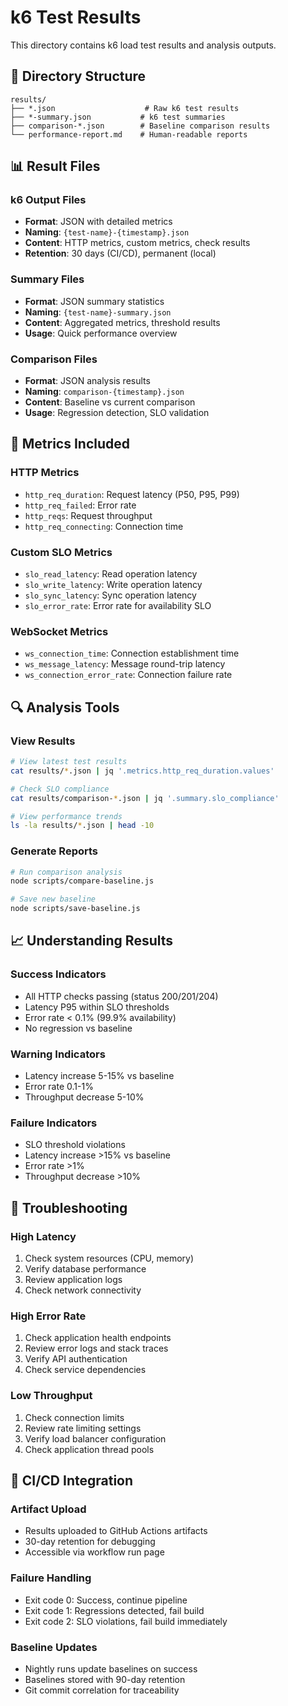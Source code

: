 # k6 Test Results

This directory contains k6 load test results and analysis outputs.

## 📁 Directory Structure

```
results/
├── *.json                    # Raw k6 test results
├── *-summary.json           # k6 test summaries  
├── comparison-*.json        # Baseline comparison results
└── performance-report.md    # Human-readable reports
```

## 📊 Result Files

### k6 Output Files
- **Format**: JSON with detailed metrics
- **Naming**: `{test-name}-{timestamp}.json`
- **Content**: HTTP metrics, custom metrics, check results
- **Retention**: 30 days (CI/CD), permanent (local)

### Summary Files
- **Format**: JSON summary statistics
- **Naming**: `{test-name}-summary.json`
- **Content**: Aggregated metrics, threshold results
- **Usage**: Quick performance overview

### Comparison Files
- **Format**: JSON analysis results
- **Naming**: `comparison-{timestamp}.json`
- **Content**: Baseline vs current comparison
- **Usage**: Regression detection, SLO validation

## 🎯 Metrics Included

### HTTP Metrics
- `http_req_duration`: Request latency (P50, P95, P99)
- `http_req_failed`: Error rate
- `http_reqs`: Request throughput
- `http_req_connecting`: Connection time

### Custom SLO Metrics
- `slo_read_latency`: Read operation latency
- `slo_write_latency`: Write operation latency
- `slo_sync_latency`: Sync operation latency
- `slo_error_rate`: Error rate for availability SLO

### WebSocket Metrics
- `ws_connection_time`: Connection establishment time
- `ws_message_latency`: Message round-trip latency
- `ws_connection_error_rate`: Connection failure rate

## 🔍 Analysis Tools

### View Results
```bash
# View latest test results
cat results/*.json | jq '.metrics.http_req_duration.values'

# Check SLO compliance  
cat results/comparison-*.json | jq '.summary.slo_compliance'

# View performance trends
ls -la results/*.json | head -10
```

### Generate Reports
```bash
# Run comparison analysis
node scripts/compare-baseline.js

# Save new baseline
node scripts/save-baseline.js
```

## 📈 Understanding Results

### Success Indicators
- All HTTP checks passing (status 200/201/204)
- Latency P95 within SLO thresholds
- Error rate < 0.1% (99.9% availability)
- No regression vs baseline

### Warning Indicators  
- Latency increase 5-15% vs baseline
- Error rate 0.1-1%
- Throughput decrease 5-10%

### Failure Indicators
- SLO threshold violations
- Latency increase >15% vs baseline  
- Error rate >1%
- Throughput decrease >10%

## 🚨 Troubleshooting

### High Latency
1. Check system resources (CPU, memory)
2. Verify database performance
3. Review application logs
4. Check network connectivity

### High Error Rate
1. Check application health endpoints
2. Review error logs and stack traces
3. Verify API authentication
4. Check service dependencies

### Low Throughput
1. Check connection limits
2. Review rate limiting settings
3. Verify load balancer configuration  
4. Check application thread pools

## 🔄 CI/CD Integration

### Artifact Upload
- Results uploaded to GitHub Actions artifacts
- 30-day retention for debugging
- Accessible via workflow run page

### Failure Handling
- Exit code 0: Success, continue pipeline
- Exit code 1: Regressions detected, fail build
- Exit code 2: SLO violations, fail build immediately

### Baseline Updates
- Nightly runs update baselines on success
- Baselines stored with 90-day retention
- Git commit correlation for traceability
